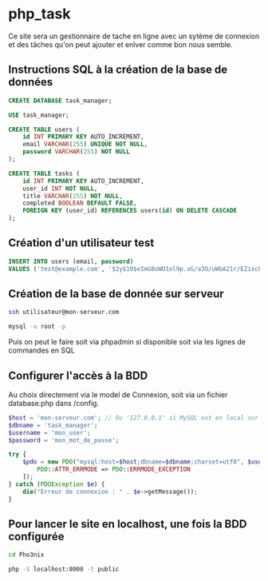 # php_task

Ce site sera un gestionnaire de tache en ligne avec un sytème de connexion et des tâches qu'on peut ajouter et enlver comme bon nous semble.

## Instructions SQL à la création de la base de données

```sql
CREATE DATABASE task_manager;

USE task_manager;

CREATE TABLE users (
    id INT PRIMARY KEY AUTO_INCREMENT,
    email VARCHAR(255) UNIQUE NOT NULL,
    password VARCHAR(255) NOT NULL
);

CREATE TABLE tasks (
    id INT PRIMARY KEY AUTO_INCREMENT,
    user_id INT NOT NULL,
    title VARCHAR(255) NOT NULL,
    completed BOOLEAN DEFAULT FALSE,
    FOREIGN KEY (user_id) REFERENCES users(id) ON DELETE CASCADE
);
```

## Création d'un utilisateur test

```sql
INSERT INTO users (email, password) 
VALUES ('test@example.com', '$2y$10$eImG8oWO1ol9p.xG/a3O/uWbA21r/EZixcFUp/89TFfl9x4czsx2e'); 
```

## Création de la base de donnée sur serveur

```bash
ssh utilisateur@mon-serveur.com
```

```bash
mysql -u root -p
```
Puis on peut le faire soit via phpadmin si disponible soit via les lignes de commandes en SQL

## Configurer l'accès à la BDD

Au choix directement via le model de Connexion, soit via un fichier database.php dans /config.

```php
$host = 'mon-serveur.com'; // Ou '127.0.0.1' si MySQL est en local sur le serveur
$dbname = 'task_manager';
$username = 'mon_user';
$password = 'mon_mot_de_passe';

try {
    $pdo = new PDO("mysql:host=$host;dbname=$dbname;charset=utf8", $username, $password, [
        PDO::ATTR_ERRMODE => PDO::ERRMODE_EXCEPTION
    ]);
} catch (PDOException $e) {
    die("Erreur de connexion : " . $e->getMessage());
}
```

## Pour lancer le site en localhost, une fois la BDD configurée

```bash
cd Pho3nix
```

```bash
php -S localhost:8000 -t public
```